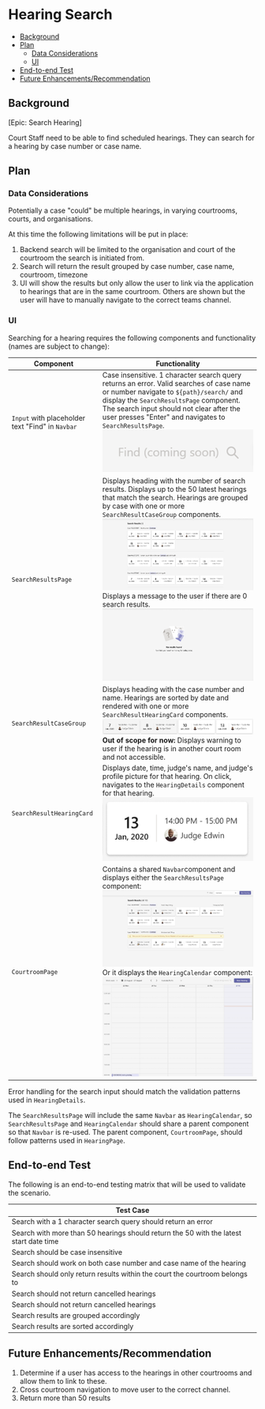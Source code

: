 <!-- omit in toc -->

# Hearing Search

- [Background](#background)
- [Plan](#plan)
  - [Data Considerations](#data-considerations)
  - [UI](#ui)
- [End-to-end Test](#end-to-end-test)
- [Future Enhancements/Recommendation](#future-enhancementsrecommendation)

## Background

[Epic: Search Hearing]

Court Staff need to be able to find scheduled hearings. They can search for a hearing by case number or case name.

## Plan

### Data Considerations

Potentially a case "could" be multiple hearings, in varying courtrooms, courts, and organisations.

At this time the following limitations will be put in place:

1. Backend search will be limited to the organisation and court of the courtroom the search is initiated from.
1. Search will return the result grouped by case number, case name, courtroom, timezone
1. UI will show the results but only allow the user to link via the application to hearings that are in the same courtroom.
   Others are shown but the user will have to manually navigate to the correct teams channel.

### UI

Searching for a hearing requires the following components and functionality (names are subject to change):

| Component                                        | Functionality                                                                                                                                                                                                                                                                                                                                                                                                                                                                                                                   |
| ------------------------------------------------ | ------------------------------------------------------------------------------------------------------------------------------------------------------------------------------------------------------------------------------------------------------------------------------------------------------------------------------------------------------------------------------------------------------------------------------------------------------------------------------------------------------------------------------- |
| `Input` with placeholder text "Find" in `Navbar` | Case insensitive. 1 character search query returns an error. Valid searches of case name or number navigate to `${path}/search/` and display the `SearchResultsPage` component. The search input should not clear after the user presses "Enter" and navigates to `SearchResultsPage`. ![Input component to search for hearings](../../images/docs_wiki_features_search_hearing_md_Input.png)                                                                                                                                   |
| `SearchResultsPage`                              | Displays heading with the number of search results. Displays up to the 50 latest hearings that match the search. Hearings are grouped by case with one or more `SearchResultCaseGroup` components. ![Search results on SearchResultsPage](../../images/docs_wiki_features_search_hearing_md_SearchResultsPage_results.png) Displays a message to the user if there are 0 search results. !["No results found" message on SearchResultsPage](../../images/docs_wiki_features_search_hearing_md_SearchResultsPage_no_results.png) |
| `SearchResultCaseGroup`                          | Displays heading with the case number and name. Hearings are sorted by date and rendered with one or more `SearchResultHearingCard` components. ![A single SearchResultsCaseGroup](../../images/docs_wiki_features_search_hearing_md_SearchResultsCaseGroup.png) **Out of scope for now:** Displays warning to user if the hearing is in another court room and not accessible.                                                                                                                                                 |
| `SearchResultHearingCard`                        | Displays date, time, judge's name, and judge's profile picture for that hearing. On click, navigates to the `HearingDetails` component for that hearing. ![A card with a single hearing's details](../../images/docs_wiki_features_search_hearing_md_SearchResultsHearingCard.png)                                                                                                                                                                                                                                              |
| `CourtroomPage`                                  | Contains a shared `Navbar`component and displays either the `SearchResultsPage` component: ![CourtroomPage containing the SearchResultsPage component](../../images/docs_wiki_features_search_hearing_md_CourtroomPage_containing_SearchResultsPage.png) Or it displays the `HearingCalendar` component: ![CourtroomPage containing the HearingCalendar component](../../images/docs_wiki_features_search_hearing_md_CourtroomPage_containing_HearingCalendar.png)                                                              |

Error handling for the search input should match the validation patterns used in `HearingDetails`.

The `SearchResultsPage` will include the same `Navbar` as `HearingCalendar`, so `SearchResultsPage` and `HearingCalendar`
should share a parent component so that `Navbar` is re-used. The parent component, `CourtroomPage`, should follow
patterns used in `HearingPage`.

## End-to-end Test

The following is an end-to-end testing matrix that will be used to validate the scenario.

| Test Case                                                                              |
| -------------------------------------------------------------------------------------- |
| Search with a 1 character search query should return an error                          |
| Search with more than 50 hearings should return the 50 with the latest start date time |
| Search should be case insensitive                                                      |
| Search should work on both case number and case name of the hearing                    |
| Search should only return results within the court the courtroom belongs to            |
| Search should not return cancelled hearings                                            |
| Search should not return cancelled hearings                                            |
| Search results are grouped accordingly                                                 |
| Search results are sorted accordingly                                                  |

## Future Enhancements/Recommendation

1. Determine if a user has access to the hearings in other courtrooms and allow them to link to these.
1. Cross courtroom navigation to move user to the correct channel.
1. Return more than 50 results
